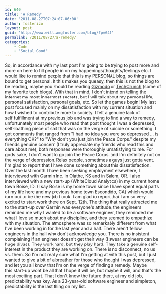 ```yaml
---
id: 640
title: 'A Remedy'
date: '2011-08-27T07:28:07-06:00'
author: fosterizo
layout: post
guid: 'http://www.williamgfoster.com/blog/?p=640'
permalink: /2011/08/27/a-remedy/
categories:
    - Code
    - 'Social Good'
---
```


So, in accordance with my last post I'm going to be trying to post more and more on here to fill people in on my happenings/thoughts/feelings etc. I would like to remind people that this is my PERSONAL blog, so things are bound to get personal. If this makes you queasy, then this is not the blog to be reading, maybe you should be reading <a title="Gizmodo" href="http://gizmodo.com/">Gizmodo</a> or <a title="TechCrunch" href="http://techcrunch.com/">TechCrunch</a> (some of my favorite tech blogs). With that in mind, I don't intend on telling the internet my most innermost secrets, but I will talk about my personal life, personal satisfaction, personal goals, etc. So let the games begin!
My last post focused mainly on my dissatisfaction with my current situation and how I wished to contribute more to society. I felt a genuine lack of self fulfillment at my previous job and was trying to find a way to remedy, unfortunately most people who read that post thought I was a depressed, self-loathing piece of shit that was on the verge of suicide or something. I got comments that ranged from "I had no idea you were so depressed ... is everything OK?" to "Why don't you just join the Peace Corps." despite my friends genuine concern (I truly appreciate my friends who read this and care about me), both responses were thoroughly unsatisfying to me. For gods sake, I don't want to go join the Peace Corps. and I'm definitely not on the verge of depression. Relax people, sometimes a guys just gotta vent.
I'm glad to report that I have done something about this dissatisfaction. Over the last month I have been seeking employment elsewhere, I interviewed with Garmin Inc. in Olathe, KS and in Salem, OR. I also interviewed with a new start-up (WhiteCloud Analytics) in my current home town Boise, ID. (I say Boise is my home town since I have spent equal parts of my life here and my previous home town Escondido, CA) which would turn out to be the new job I took. I am glad to report that I am so very excited to start work there on Sept. 12th. The thing that really attracted me to the start-up over Garmin was everyone's attitude, the engineers reminded me why I wanted to be a software engineer, they reminded me what I love so much about my discipline, and they seemed to empathize with my situation. The atmosphere was so remarkably different from what I've been working in for the last year and a half. There aren't fellow engineers in the hall who don't acknowledge you. There is no insistent complaining if an engineer doesn't get their way (I swear engineers can be huge divas). They work hard, but they play hard. They take a genuine self-interest in the product they are working on. There is no disconnect, no us vs. them.
So I'm not really sure what I'm getting at with this post, but I just wanted to give a bit of a breather for those who thought I was depressed, and let you all know that I'm on the verge of finding a remedy. Maybe this start-up wont be all that I hope it will be, but maybe it will, and that's the most exciting part. That I don't know the future there, at my old job, predictability was key. As a 23-year-old software engineer and simpleton, predictability is the last thing on my list.